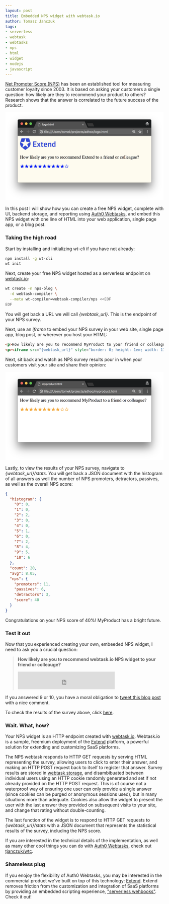 ```yaml
---
layout: post
title: Embedded NPS widget with webtask.io
author: Tomasz Janczuk
tags:
- serverless
- webtask
- webtasks
- nps
- html
- widget
- nodejs
- javascript
---
```


[Net Promoter Score (NPS)](https://en.wikipedia.org/wiki/Net_Promoter) has been an established tool for measuring customer loyalty since 2003. It is based on asking your customers a single question: how likely are they to recommend your product to others? Research shows that the answer is correlated to the future success of the product. 

<img src="/assets/post_images/2018-08-31/0.png" class="tj-img-diagram-100" alt="How likely are you to recommend Extend to your friend or colleauge?">

In this post I will show how you can create a free NPS widget, complete with UI, backend storage, and reporting using [Auth0 Webtasks](https://webtask.io), and embed this NPS widget with one line of HTML into your web application, single page app, or a blog post. 

### Taking the high road

Start by installing and initializing *wt-cli* if you have not already: 

```bash
npm install -g wt-cli
wt init
```

Next, create your free NPS widget hosted as a serverless endpoint on [webtask.io](https://webtask.io):

```bash
wt create -n nps-blog \
  -d webtask-compiler \
  --meta wt-compiler=webtask-compiler/nps <<EOF
EOF
```

You will get back a URL we will call *{webtask_url}*. This is the endpoint of your NPS survey. 

Next, use an *iframe* to embed your NPS survey in your web site, single page app, blog post, or wherever you host your HTML:

```html
<p>How likely are you to recommend MyProduct to your friend or colleague?</p>
<p><iframe src="{webtask_url}" style="border: 0; height: 1em; width: 11em;"></iframe></p>
```

Next, sit back and watch as NPS survey results pour in when your customers visit your site and share their opinion:

<img src="/assets/post_images/2018-08-31/1.png" class="tj-img-diagram-100" alt="How likely are you to recommend MyProduct to your friend or colleauge?">

Lastly, to view the results of your NPS survey, navigate to *{webtask_url}/stats*. You will get back a JSON document with the histogram of all answers as well the number of NPS promoters, detractors, passives, as well as the overall NPS score:

```json
{
  "histogram": {
    "0": 0,
    "1": 0,
    "2": 2,
    "3": 0,
    "4": 0,
    "5": 1,
    "6": 0,
    "7": 2,
    "8": 4,
    "9": 5,
    "10": 6
  },
  "count": 20,
  "avg": 8.05,
  "nps": {
    "promoters": 11,
    "passives": 6,
    "detractors": 3,
    "score": 40
  }
}
```

Congratulations on your NPS score of 40%! MyProduct has a bright future. 

### Test it out

Now that you experienced creating your own, embeeded NPS widget, I need to ask you a crucial question:

> **How likely are you to recommend webtask.io NPS widget to your friend or colleauge?** 
> <iframe src="https://wt-53f70144dc9d7c76455fa91f858d4cec-0.sandbox.auth0-extend.com/nps-blog?size=2em" style="border: 0; height: 4em; width: 22em;"></iframe>
> 

If you answered 9 or 10, you have a moral obligation to [tweet this blog post](https://twitter.com/intent/tweet?text=Embed%20a%20free%20NPS%20survey%20on%20your%20site%20and%20find%20out%20what%20customers%20think%20about%20you!&url=https://tomasz.janczuk.org/2018/08/free-embedded-nps-widget-with-webtask-io.html&via=tjanczuk&hashtags=nps,webtaskio,serverless,product) with a nice comment.

To check the results of the survey above, click [here](https://wt-53f70144dc9d7c76455fa91f858d4cec-0.sandbox.auth0-extend.com/nps-blog/stats).

### Wait. What, how?

Your NPS widget is an HTTP endpoint created with [webtask.io](https://webtask.io). Webtask.io is a sample, freemium deployment of the [Extend](https://goextend.io/webtaskio) platform, a powerful solution for extending and customizing SaaS platforms. 

The NPS webtask responds to HTTP GET requests by serving HTML representing the survey, allowing users to click to enter their answer, and making an HTTP POST request back to itself to register that answer. Survey results are stored in [webtask storage](https://webtask.io/docs/storage), and disambibuated between individual users using an HTTP cookie randomly generated and set if not already provided on the HTTP POST request. This is of course not a waterproof way of ensuring one user can only provide a single answer (since cookies can be purged or anonymous sessions used), but in many situations more than adequate. Cookies also allow the widget to present the user with the last answer they provided on subsequent visits to your site, and change that rating without double-counting. 

The last function of the widget is to respond to HTTP GET requests to *{webtask_url}/stats* with a JSON document that represents the statistical results of the survey, including the NPS score. 

If you are interested in the technical details of the implementation, as well as many other cool things you can do with [Auth0 Webtasks](https://webtask.io), check out [tjanczuk/wtc](https://github.com/tjanczuk/wtc/blob/master/README.md#embeddable-nps-widget).

### Shameless plug

If you enojoy the flexibility of Auth0 Webtasks, you may be interested in the commercial product we've built on top of this technology: [Extend](https://goextend.io/webtaskio). Extend removes friction from the customization and integration of SaaS platforms by providing an embedded scripting experience, ["serverless wehbooks"](https://tomasz.janczuk.org/2018/03/serverless-webhooks-to-revolutionize-the-saas.html). Check it out! 